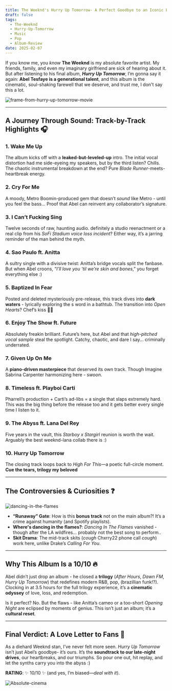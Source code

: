 ```yaml
---
title: The Weeknd's Hurry Up Tomorrow- A Perfect Goodbye to an Iconic Era
draft: false
tags:
  - The-Weeknd
  - Hurry-Up-Tomorrow
  - Music
  - Pop
  - Album-Review
date: 2025-02-07
---
```

If you know me, you *know* **The Weeknd** is my absolute favorite artist. My friends, family, and even my imaginary girlfriend are sick of hearing about it. But after listening to his final album, ***Hurry Up Tomorrow***, I’m gonna say it again: **Abel Tesfaye is a generational talent**, and this album is the cinematic, soul-shaking farewell that we deserve, and trust me, I don't say this a lot.

![frame-from-hurry-up-tomorrow-movie](https://preview.redd.it/the-cinematography-is-gonna-be-fucking-insane-v0-u3qo4pzcs5he1.png?width=1080&crop=smart&auto=webp&s=f50da32865450483ba9c842c93270e8d21c2da92)

---

## **A Journey Through Sound: Track-by-Track Highlights** 🎧

### **1. Wake Me Up**  
The album kicks off with a **leaked-but-leveled-up** intro. The initial vocal distortion had me side-eyeing my speakers, but by the third listen? Chills. The chaotic instrumental breakdown at the end? Pure *Blade Runner*-meets-heartbreak energy.  

### **2. Cry For Me**  
A moody, Metro Boomin-produced gem that doesn’t *sound* like Metro - until you feel the bass... Proof that Abel can reinvent any collaborator’s signature. 

### **3. I Can’t Fucking Sing**  
Twelve seconds of raw, haunting audio. definitely a studio reenactment or a real clip from his *SoFi Stadium voice loss incident*? Either way, it’s a jarring reminder of the man behind the myth.  

### **4. Sao Paulo ft. Anitta**  
A sultry single with a divisive twist: Anitta’s bridge vocals split the fanbase. But when Abel croons, “*I’ll love you ‘til we’re skin and bones*,” you forget everything else :)

### **5. Baptized In Fear**  
Posted and deleted mysteriously pre-release, this track dives into **dark waters** - lyrically exploring the s word in a bathtub. The transition into *Open Hearts*? Chef’s kiss 🤌🤌

### **6. Enjoy The Show ft. Future**  
Absolutely freakin brilliant. Future’s here, but Abel and that *high-pitched vocal sample* steal the spotlight. Catchy, chaotic, and dare I say... criminally underrated.  

### **7. Given Up On Me**  
A **piano-driven masterpiece** that deserved its own track. Though Imagine Sabrina Carpenter harmonizing here - *swoon*. 

### **8. Timeless ft. Playboi Carti**  
Pharrell’s production + Carti’s ad-libs = a single that slaps extremely hard. This was the big thing before the release too and it gets better every single time I listen to it.  

### **9. The Abyss ft. Lana Del Rey**  
Five years in the vault, this *Starboy x Stargirl* reunion is worth the wait. Arguably the best weeknd-lana collab there is :) 

### **10. Hurry Up Tomorrow**  
The closing track loops back to *High For This*—a poetic full-circle moment. **Cue the tears, trilogy my beloved**

---

## **The Controversies & Curiosities** ❓

![dancing-in-the-flames](https://media.pitchfork.com/photos/66e43e20b9f81dadc2efc50b/2:1/w_2560%2Cc_limit/The-Weeknd.jpg)

- **“Runaway” Gate**: How is this **bonus track** not on the main album?! It’s a crime against humanity (and Spotify playlists).  
- **Where's dancing in the flames?**: *Dancing In The Flames* vanished - though after the LA wildfires... probably not the best song to perform..
- **Skit Drama**: The mid-track skits (*cough* Chxrry22 phone call *cough*) work here, unlike Drake’s *Calling For You*.  

---

## **Why This Album Is a 10/10** 🔥

Abel didn’t just drop an album - he closed a **trilogy** (*After Hours*, *Dawn FM*, *Hurry Up Tomorrow*) that redefines modern R&B, pop, (brazillian funk!?). Clocking in at 3.5 hours for the full trilogy experience, it’s a **cinematic odyssey** of love, loss, and redemption.  

Is it perfect? No. But the flaws - like Anitta’s cameo or a too-short *Opening Night* are eclipsed by moments of genius. This isn’t just an album; it’s a **cultural reset**.  

---

## **Final Verdict: A Love Letter to Fans** 💌

As a diehard Weeknd stan, I’ve never felt more seen. *Hurry Up Tomorrow* isn’t just Abel’s goodbye- it’s ours. It’s the **soundtrack to our late-night drives**, our heartbreaks, and our triumphs. So pour one out, hit replay, and let the synths carry you into the abyss :)

**RATING**: ✨ 10/10 ✨ (and yes, I’m biased—*deal with it*).  

![Absolute-cinema](https://i.redd.it/2wkr1s44m5he1.jpeg)